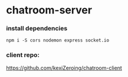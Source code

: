 # chatroom-server

### install dependencies
`npm i -S cors nodemon express socket.io`

### client repo:
https://github.com/kexiZeroing/chatroom-client
